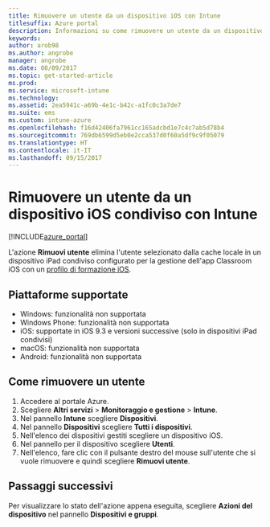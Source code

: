```yaml
---
title: Rimuovere un utente da un dispositivo iOS con Intune
titlesuffix: Azure portal
description: Informazioni su come rimuovere un utente da un dispositivo iOS condiviso con Intune.
keywords: 
author: arob98
ms.author: angrobe
manager: angrobe
ms.date: 08/09/2017
ms.topic: get-started-article
ms.prod: 
ms.service: microsoft-intune
ms.technology: 
ms.assetid: 2ea5941c-a69b-4e1c-b42c-a1fc0c3a7de7
ms.suite: ems
ms.custom: intune-azure
ms.openlocfilehash: f16d42406fa7961cc165adcbd1e7c4c7ab5d78b4
ms.sourcegitcommit: 769db6599d5eb0e2cca537d0f60a5df9c9f05079
ms.translationtype: HT
ms.contentlocale: it-IT
ms.lasthandoff: 09/15/2017
---
```

# <a name="remove-a-user-from-a-shared-ios-device-with-intune"></a>Rimuovere un utente da un dispositivo iOS condiviso con Intune


[!INCLUDE[azure_portal](./includes/azure_portal.md)]

L'azione **Rimuovi utente** elimina l'utente selezionato dalla cache locale in un dispositivo iPad condiviso configurato per la gestione dell'app Classroom iOS con un [profilo di formazione iOS](education-settings-configure-ios.md). 

## <a name="supported-platforms"></a>Piattaforme supportate

- Windows: funzionalità non supportata
- Windows Phone: funzionalità non supportata
- iOS: supportate in iOS 9.3 e versioni successive (solo in dispositivi iPad condivisi)
- macOS: funzionalità non supportata
- Android: funzionalità non supportata

## <a name="how-to-remove-a-user"></a>Come rimuovere un utente

1. Accedere al portale Azure.
2. Scegliere **Altri servizi** > **Monitoraggio e gestione** > **Intune**.
3. Nel pannello **Intune** scegliere **Dispositivi**.
4. Nel pannello **Dispositivi** scegliere **Tutti i dispositivi**.
5. Nell'elenco dei dispositivi gestiti scegliere un dispositivo iOS.
6. Nel pannello per il dispositivo scegliere **Utenti**.
7. Nell'elenco, fare clic con il pulsante destro del mouse sull'utente che si vuole rimuovere e quindi scegliere **Rimuovi utente**.

## <a name="next-steps"></a>Passaggi successivi

Per visualizzare lo stato dell'azione appena eseguita, scegliere **Azioni del dispositivo** nel pannello **Dispositivi e gruppi**.
